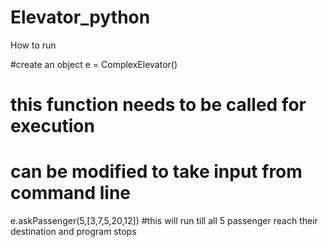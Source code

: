 # Elevator_python

How to run

#create an object
e = ComplexElevator()

# this function needs to be called for execution 
# can be modified to take input from command line
e.askPassenger(5,[3,7,5,20,12]) #this will run till all 5 passenger reach their destination and program stops

